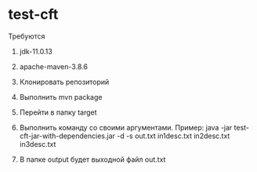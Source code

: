 # test-cft

Требуются

1) jdk-11.0.13
2) apache-maven-3.8.6

1) Клонировать репозиторий
2) Выполнить mvn package
3) Перейти в папку target
4) Выполнить команду со своими аргументами. Пример: java -jar test-cft-jar-with-dependencies.jar -d -s out.txt in1desc.txt in2desc.txt in3desc.txt
5) В папке output будет выходной файл out.txt

